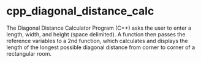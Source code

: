 # cpp_diagonal_distance_calc
The Diagonal Distance Calculator Program (C++) asks the user to enter a length, width, and height (space delimited). A function then passes the reference variables to a 2nd function, which calculates and displays the length of the longest possible diagonal distance from corner to corner of a rectangular room.
